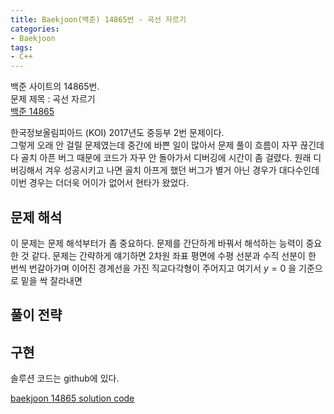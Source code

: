 ```yaml
---
title: Baekjoon(백준) 14865번 - 곡선 자르기
categories:
- Baekjoon
tags:
- C++
---
```


백준 사이트의 14865번.  
문제 제목 : 곡선 자르기  
[백준 14865](https://www.acmicpc.net/problem/14865)      

한국정보올림피아드 (KOI) 2017년도 중등부 2번 문제이다.  
그렇게 오래 안 걸릴 문제였는데 중간에 바쁜 일이 많아서 문제 풀이 흐름이 자꾸 끊긴데다 골치 아픈 버그 때문에 코드가 자꾸 안 돌아가서 디버깅에 시간이 좀 걸렸다. 원래 디버깅해서 겨우 성공시키고 나면 골치 아프게 했던 버그가 별거 아닌 경우가 대다수인데 이번 경우는 더더욱 어이가 없어서 현타가 왔었다.  
## 문제 해석
이 문제는 문제 해석부터가 좀 중요하다. 문제를 간단하게 바꿔서 해석하는 능력이 중요한 것 같다. 문제는 간략하게 얘기하면 2차원 좌표 평면에 수평 선분과 수직 선분이 한 번씩 번갈아가며 이어진 경계선을 가진 직교다각형이 주어지고 여기서 $y = 0$ 을 기준으로 밑을 싹 잘라내면 
## 풀이 전략 

## 구현

솔루션 코드는 github에 있다.  

[baekjoon 14865 solution code](https://github.com/dhkwon03/programming_problem_practice/blob/ec2e3cd5555e651f5f59695457f69f4bd432c332/c_problems/baekjoon/14865/main.cpp)
